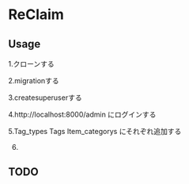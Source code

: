 # ReClaim

## Usage

1.クローンする

2.migrationする

3.createsuperuserする

4.http://localhost:8000/admin にログインする

5.Tag_types
Tags
Item_categorys
にそれぞれ追加する

6.
## TODO
